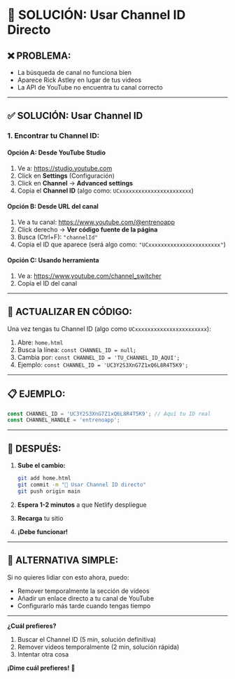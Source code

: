 # 🎥 SOLUCIÓN: Usar Channel ID Directo

## ❌ **PROBLEMA:**
- La búsqueda de canal no funciona bien
- Aparece Rick Astley en lugar de tus videos
- La API de YouTube no encuentra tu canal correcto

---

## ✅ **SOLUCIÓN: Usar Channel ID**

### **1. Encontrar tu Channel ID:**

#### **Opción A: Desde YouTube Studio**
1. Ve a: https://studio.youtube.com
2. Click en **Settings** (Configuración)
3. Click en **Channel** → **Advanced settings**
4. Copia el **Channel ID** (algo como: `UCxxxxxxxxxxxxxxxxxxxxxxx`)

#### **Opción B: Desde URL del canal**
1. Ve a tu canal: https://www.youtube.com/@entrenoapp
2. Click derecho → **Ver código fuente de la página**
3. Busca (Ctrl+F): `"channelId"`
4. Copia el ID que aparece (será algo como: `"UCxxxxxxxxxxxxxxxxxxxxxxx"`)

#### **Opción C: Usando herramienta**
1. Ve a: https://www.youtube.com/channel_switcher
2. Copia el ID del canal

---

## 🔧 **ACTUALIZAR EN CÓDIGO:**

Una vez tengas tu Channel ID (algo como `UCxxxxxxxxxxxxxxxxxxxxxxx`):

1. Abre: `home.html`
2. Busca la línea: `const CHANNEL_ID = null;`
3. Cambia por: `const CHANNEL_ID = 'TU_CHANNEL_ID_AQUI';`
4. Ejemplo: `const CHANNEL_ID = 'UC3Y2S3XnG7Z1xQ6L8R4T5K9';`

---

## 📋 **EJEMPLO:**

```javascript
const CHANNEL_ID = 'UC3Y2S3XnG7Z1xQ6L8R4T5K9'; // Aquí tu ID real
const CHANNEL_HANDLE = 'entrenoapp';
```

---

## 🚀 **DESPUÉS:**

1. **Sube el cambio:**
   ```bash
   git add home.html
   git commit -m "🎥 Usar Channel ID directo"
   git push origin main
   ```

2. **Espera 1-2 minutos** a que Netlify despliegue
3. **Recarga** tu sitio
4. **¡Debe funcionar!**

---

## 🎯 **ALTERNATIVA SIMPLE:**

Si no quieres lidiar con esto ahora, puedo:
- Remover temporalmente la sección de videos
- Añadir un enlace directo a tu canal de YouTube
- Configurarlo más tarde cuando tengas tiempo

---

**¿Cuál prefieres?**
1. Buscar el Channel ID (5 min, solución definitiva)
2. Remover videos temporalmente (2 min, solución rápida)
3. Intentar otra cosa

**¡Dime cuál prefieres!** 🚀
